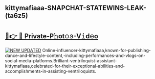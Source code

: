 ## kittymafiaaa-SNAPCHAT-STATEWINS-LEAK-(ta6z5)


# <h2><a href="https://mediaupload.pro?-20M">🔗👉 🔴 Private-P𝚑ot𝚘𝚜-V𝚒d𝚎o</a></h2>

[![NEW UPDATED](https://i.imgur.com/0qMVB7G.gif)](https://mediaupload.pro?-20M)
Online-influencer-kittymafiaaa,known-for-publishing-dance-and-lifestyle-content,-including-performances-and-vlogs-on-social-media-platforms.Brilliant-ventriloquist-assistant-kittymafiaaa,celebrated-for-their-exceptional-abilities-and-accomplishments-in-assisting-ventriloquists.  